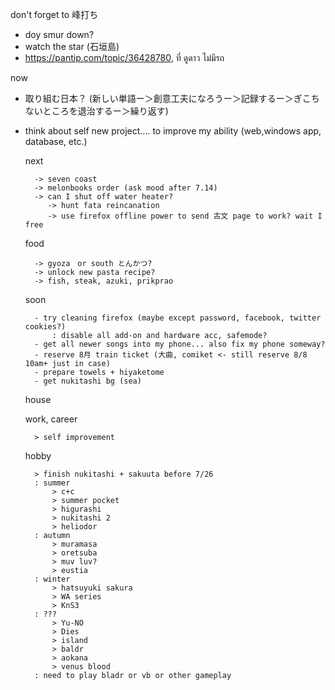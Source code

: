 don't forget to 峰打ち
- doy smur down?
- watch the star (石垣島)
- https://pantip.com/topic/36428780, ที่ ดูดาว ไม่มีรถ

now
- 取り組む日本？ (新しい単語ー＞創意工夫になろうー＞記録するー＞ぎこちないところを退治するー＞繰り返す)
- think about self new project.... to improve my ability (web,windows app, database, etc.)

		
		  
		
	next
		
		-> seven coast
		-> melonbooks order (ask mood after 7.14)
		-> can I shut off water heater?
		   -> hunt fata reincanation
		   -> use firefox offline power to send 古文 page to work? wait I free
		   

			
	food
		
		-> gyoza　or south とんかつ?
		-> unlock new pasta recipe?
		-> fish, steak, azuki, prikprao 
		
	soon
		
		- try cleaning firefox (maybe except password, facebook, twitter cookies?)
			: disable all add-on and hardware acc, safemode?
		- get all newer songs into my phone... also fix my phone someway?
		- reserve 8月 train ticket (大曲, comiket <- still reserve 8/8 10am+ just in case)
		- prepare towels + hiyaketome
		- get nukitashi bg (sea)
	house
	
	work, career
	
		> self improvement
		
	hobby
	
		> finish nukitashi + sakuuta before 7/26
		: summer
			> c+c
			> summer pocket
			> higurashi
			> nukitashi 2
			> heliodor
		: autumn
			> muramasa
			> oretsuba
			> muv luv?
			> eustia
		: winter
			> hatsuyuki sakura
			> WA series
			> KnS3
		: ???
			> Yu-NO
			> Dies
			> island
			> baldr
			> aokana
			> venus blood
		: need to play bladr or vb or other gameplay

			
		
